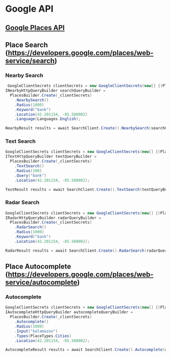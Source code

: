 # Google API

## [Google Places API](https://developers.google.com/places/web-service/)

## Place Search (https://developers.google.com/places/web-service/search)
### Nearby Search

```csharp
 GoogleClientSecrets clientSecrets = new GoogleClientSecrets(new[] {(PlacesBuilder.ApiName, "API_KEY") });
INearbyHttpQueryBuilder searchQueryBuilder =
  PlacesBuilder.Create(_clientSecrets)
    .NearbySearch()
    .Radius(1000)
    .Keyword("bank")
    .Location(42.201154, -85.580002)
    .Language(Languages.English);

NearbyResult results = await SearchClient.Create().NearbySearch(searchQueryBuilder);
```

### Text Search
```csharp
GoogleClientSecrets clientSecrets = new GoogleClientSecrets(new[] {(PlacesBuilder.ApiName, "API_KEY") });
ITextHttpQueryBuilder textQueryBuilder =
  PlacesBuilder.Create(_clientSecrets)
    .TextSearch()
    .Radius(100)
    .Query("bank")
    .Location(42.201154, -85.580002);

TextResult results = await SearchClient.Create().TextSearch(textQueryBuilder);
```

### Radar Search
```csharp
GoogleClientSecrets clientSecrets = new GoogleClientSecrets(new[] {(PlacesBuilder.ApiName, "API_KEY") });
IRadarHttpQueryBuilder radarQueryBuilder =
  PlacesBuilder.Create(_clientSecrets)
    .RadarSearch()
    .Radius(1000)
    .Keyword("bank")
    .Location(42.201154, -85.580002);

RadarResult results = await SearchClient.Create().RadarSearch(radarQueryBuilder);
```

## Place Autocomplete (https://developers.google.com/places/web-service/autocomplete)

### Autocomplete
```csharp
GoogleClientSecrets clientSecrets = new GoogleClientSecrets(new[] {(PlacesBuilder.ApiName, "API_KEY") });
IAutocompleteHttpQueryBuilder autocompleteQueryBuilder =
  PlacesBuilder.Create(_clientSecrets)
    .Autocomplete()
    .Radius(1000)
    .Input("kalamazoo")
    .Types(PlaceTypes.Cities)
    .Location(42.201154, -85.580002);

AutocompleteResult results = await SearchClient.Create().Autocomplete(autocompleteQueryBuilder);
```